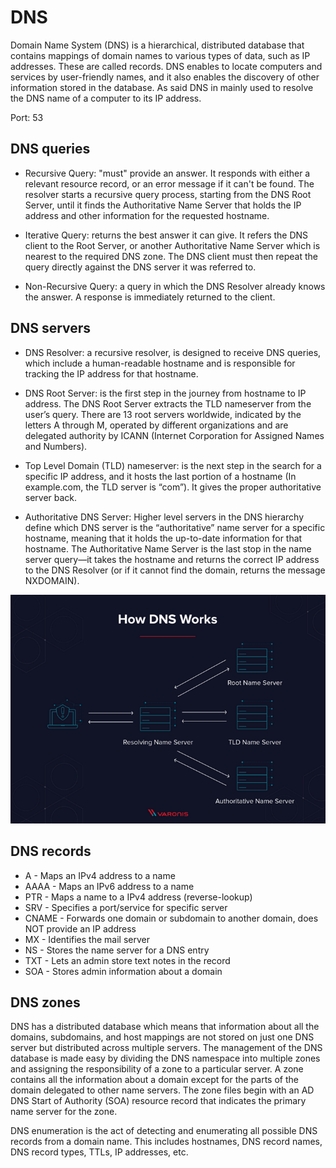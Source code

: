 # DNS
Domain Name System (DNS) is a hierarchical, distributed database that contains mappings of domain names to various types of data, such as IP addresses. These are called records. DNS enables to locate computers and services by user-friendly names, and it also enables the discovery of other information stored in the database. As said DNS in mainly used to resolve the DNS name of a computer to its IP address.

Port: 53

## DNS queries
* Recursive Query: "must" provide an answer. It responds with either a relevant resource record, or an error message if it can't be found. The resolver starts a recursive query process, starting from the DNS Root Server, until it finds the Authoritative Name Server that holds the IP address and other information for the requested hostname.

* Iterative Query: returns the best answer it can give. It refers the DNS client to the Root Server, or another Authoritative Name Server which is nearest to the required DNS zone. The DNS client must then repeat the query directly against the DNS server it was referred to.

* Non-Recursive Query: a query in which the DNS Resolver already knows the answer. A response is immediately returned to the client.

## DNS servers
* DNS Resolver: a recursive resolver, is designed to receive DNS queries, which include a human-readable hostname and is responsible for tracking the IP address for that hostname.

* DNS Root Server: is the first step in the journey from hostname to IP address. The DNS Root Server extracts the TLD nameserver from the user’s query. There are 13 root servers worldwide, indicated by the letters A through M, operated by different organizations and are delegated authority by ICANN (Internet Corporation for Assigned Names and Numbers).

* Top Level Domain (TLD) nameserver: is the next step in the search for a specific IP address, and it hosts the last portion of a hostname (In example.com, the TLD server is “com”). It gives the proper authoritative server back.

* Authoritative DNS Server: Higher level servers in the DNS hierarchy define which DNS server is the “authoritative” name server for a specific hostname, meaning that it holds the up-to-date information for that hostname. The Authoritative Name Server is the last stop in the name server query—it takes the hostname and returns the correct IP address to the DNS Resolver (or if it cannot find the domain, returns the message NXDOMAIN).

![KDC](../../00%20Extra/screens/dns.png)

## DNS records
* A - Maps an IPv4 address to a name
* AAAA - Maps an IPv6 address to a name
* PTR - Maps a name to a IPv4 address (reverse-lookup)
* SRV - Specifies a port/service for specific server
* CNAME - Forwards one domain or subdomain to another domain, does NOT provide an IP address
* MX - Identifies the mail server
* NS - Stores the name server for a DNS entry
* TXT - Lets an admin store text notes in the record
* SOA - Stores admin information about a domain

## DNS zones
DNS has a distributed database which means that information about all the domains, subdomains, and host mappings are not stored on just one DNS server but distributed across multiple servers. The management of the DNS database is made easy by dividing the DNS namespace into multiple zones and assigning the responsibility of a zone to a particular server. A zone contains all the information about a domain except for the parts of the domain delegated to other name servers. The zone files begin with an AD DNS Start of Authority (SOA) resource record that indicates the primary name server for the zone.

DNS enumeration is the act of detecting and enumerating all possible DNS records from a domain name. This includes hostnames, DNS record names, DNS record types, TTLs, IP addresses, etc.